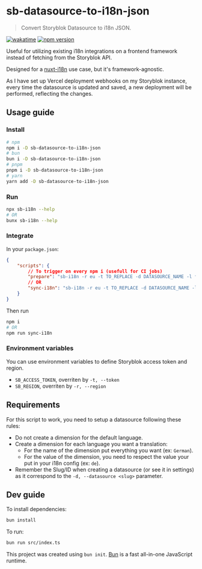 # sb-datasource-to-i18n-json

> Convert Storyblok Datasource to i18n JSON.

[![wakatime](https://wakatime.com/badge/github/mathix420/sb-datasource-to-i18n-json.svg)](https://wakatime.com/badge/github/mathix420/sb-datasource-to-i18n-json) [![npm version](https://badge.fury.io/js/sb-datasource-to-i18n-json.svg)](https://badge.fury.io/js/sb-datasource-to-i18n-json)

Useful for utilizing existing i18n integrations on a frontend framework instead of fetching from the Storyblok API.

Designed for a [nuxt-i18n](https://i18n.nuxtjs.org/) use case, but it's framework-agnostic.

As I have set up Vercel deployment webhooks on my Storyblok instance, every time the datasource is updated and saved, a new deployment will be performed, reflecting the changes.


## Usage guide

### Install

```bash
# npm
npm i -D sb-datasource-to-i18n-json
# bun
bun i -D sb-datasource-to-i18n-json
# pnpm
pnpm i -D sb-datasource-to-i18n-json
# yarn
yarn add -D sb-datasource-to-i18n-json
```

### Run

```bash
npx sb-i18n --help
# OR
bunx sb-i18n --help
```

### Integrate

In your `package.json`:
```json
{
    "scripts": {
        // To trigger on every npm i (usefull for CI jobs)
        "prepare": "sb-i18n -r eu -t TO_REPLACE -d DATASOURCE_NAME -l fr",
        // OR
        "sync-i18n": "sb-i18n -r eu -t TO_REPLACE -d DATASOURCE_NAME -l fr",
    }
}
```

Then run
```bash
npm i
# OR
npm run sync-i18n
```

### Environment variables

You can use environment variables to define Storyblok access token and region.

- `SB_ACCESS_TOKEN`, overriten by `-t, --token`
- `SB_REGION`, overriten by `-r, --region`

## Requirements

For this script to work, you need to setup a datasource following these rules:

- Do not create a dimension for the default language.
- Create a dimension for each language you want a translation:
    - For the name of the dimension put everything you want (ex: `German`).
    - For the value of the dimension, you need to respect the value your put in your i18n config (ex: `de`).
- Remember the Slug/ID when creating a datasource (or see it in settings) as it correspond to the `-d, --datasource <slug>` parameter.

## Dev guide

To install dependencies:

```bash
bun install
```

To run:

```bash
bun run src/index.ts
```

This project was created using `bun init`. [Bun](https://bun.sh) is a fast all-in-one JavaScript runtime.
